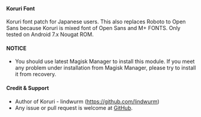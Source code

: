 #### Koruri Font

Koruri font patch for Japanese users.
This also replaces Roboto to Open Sans because Koruri is mixed font of Open Sans and M+ FONTS.
Only tested on Android 7.x Nougat ROM.

#### NOTICE

* You should use latest Magisk Manager to install this module. If you meet any problem under installation from Magisk Manager, please try to install it from recovery.

#### Credit & Support

* Author of Koruri - lindwurm (https://github.com/lindwurm)
* Any issue or pull request is welcome at [GitHub](https://github.com/Magisk-Modules-Repo/magisk-module-koruri-font).
